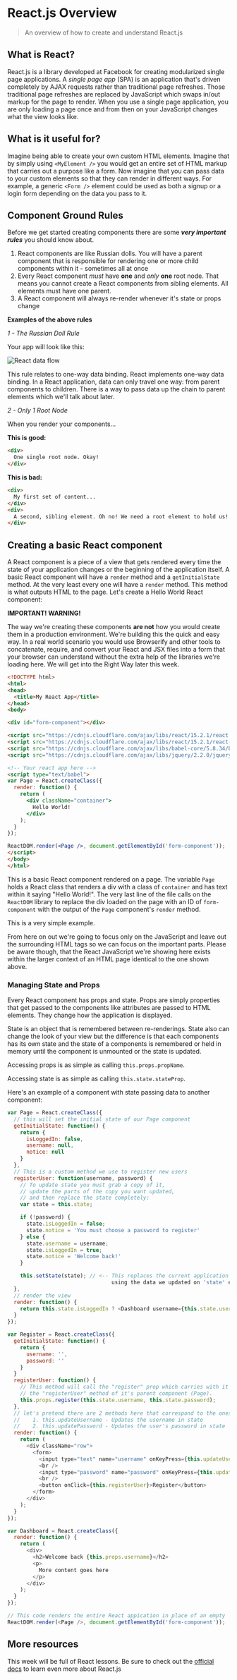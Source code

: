 # React.js Overview

> An overview of how to create and understand React.js

## What is React?

React.js is a library developed at Facebook for creating modularized single page applications. A *single page app* (SPA) is an application that's driven completely by AJAX requests rather than traditional page refreshes. Those traditional page refreshes are replaced by JavaScript which swaps in/out markup for the page to render. When you use a single page application, you are only loading a page once and from then on your JavaScript changes what the view looks like.

## What is it useful for?

Imagine being able to create your own custom HTML elements. Imagine that by simply using `<MyElement />` you would get an entire set of HTML markup that carries out a purpose like a form. Now imagine that you can pass data to your custom elements so that they can render in different ways. For example, a generic `<Form />` element could be used as both a signup or a login form depending on the data you pass to it.

## Component Ground Rules

Before we get started creating components there are some *__very important rules__* you should know about.

1. React components are like Russian dolls. You will have a parent component that is responsible for rendering one or more child components within it - sometimes all at once
2. Every React component *must* have __one__ and *only* __one__ root node. That means you cannot create a React components from sibling elements. All elements must have one parent.
3. A React component will always re-render whenever it's state or props change

__Examples of the above rules__

*1 - The Russian Doll Rule*

Your app will look like this:

<img src="data-flow.png" title="React data flow" />

This rule relates to one-way data binding. React implements one-way data binding. In a React application, data can only travel one way: from parent components to children. There is a way to pass data up the chain to parent elements which we'll talk about later.

*2 - Only 1 Root Node*

When you render your components...

__This is good:__

```html
<div>
  One single root node. Okay!
</div>
```

__This is bad:__

```html
<div>
  My first set of content...
</div>
<div>
  A second, sibling element. Oh no! We need a root element to hold us!
</div>
```

## Creating a basic React component

A React component is a piece of a view that gets rendered every time the state of your application changes or the beginning of the application itself. A basic React component will have a `render` method and a `getInitialState` method. At the very least every one will have a `render` method. This method is what outputs HTML to the page. Let's create a Hello World React component:

__IMPORTANT! WARNING!__

The way we're creating these components **are not** how you would create them in a production environment. We're building this the quick and easy way. In a real world scenario you would use Browserify and other tools to concatenate, require, and convert your React and JSX files into a form that your browser can understand without the extra help of the libraries we're loading here. We will get into the Right Way later this week.

```html
<!DOCTYPE html>
<html>
<head>
  <title>My React App</title>
</head>
<body>

<div id="form-component"></div>

<script src="https://cdnjs.cloudflare.com/ajax/libs/react/15.2.1/react.js"></script>
<script src="https://cdnjs.cloudflare.com/ajax/libs/react/15.2.1/react-dom.js"></script>
<script src="https://cdnjs.cloudflare.com/ajax/libs/babel-core/5.8.34/browser.min.js"></script>
<script src="https://cdnjs.cloudflare.com/ajax/libs/jquery/2.2.0/jquery.min.js"></script>

<!-- Your react app here -->
<script type="text/babel">
var Page = React.createClass({
  render: function() {
    return (
      <div className="container">
        Hello World!
      </div>
    );
  }
});

ReactDOM.render(<Page />, document.getElementById('form-component'));
</script>
</body>
</html>
```

This is a basic React component rendered on a page. The variable `Page` holds a React class that renders a div with a class of `container` and has text within it saying "Hello World!". The very last line of the file calls on the `ReactDOM` library to replace the div loaded on the page with an ID of `form-component` with the output of the `Page` component's `render` method.

This is a very simple example.

From here on out we're going to focus only on the JavaScript and leave out the surrounding HTML tags so we can focus on the important parts. Please be aware though, that the React JavaScript we're showing here exists within the larger context of an HTML page identical to the one shown above.

### Managing State and Props

Every React component has props and state. Props are simply properties that get passed to the components like attributes are passed to HTML elements. They change how the application is displayed.

State is an object that is remembered between re-renderings. State also can change the look of your view but the difference is that each components has its own state and the state of a components is remembered or held in memory until the component is unmounted or the state is updated.

Accessing props is as simple as calling `this.props.propName`.

Accessing state is as simple as calling `this.state.stateProp`.

Here's an example of a component with state passing data to another component:

```js
var Page = React.createClass({
  // this will set the initial state of our Page component
  getInitialState: function() {
    return {
      isLoggedIn: false,
      username: null,
      notice: null
    }
  },
  // This is a custom method we use to register new users
  registerUser: function(username, password) {
    // To update state you must grab a copy of it,
    // update the parts of the copy you want updated,
    // and then replace the state completely:
    var state = this.state;

    if (!password) {
      state.isLoggedIn = false;
      state.notice = 'You must choose a password to register'
    } else {
      state.username = username;
      state.isLoggedIn = true;
      state.notice = 'Welcome back!'
    }

    this.setState(state); // <-- This replaces the current application state
                                 using the data we updated on 'state' earlier
  },
  // render the view
  render: function() {
    return this.state.isLoggedIn ? <Dashboard username={this.state.username} /> : <Register register={this.registerUser} notice={this.state.notice} />
  }
});

var Register = React.createClass({
  getInitialState: function() {
    return {
      username: '',
      password: ''
    }
  }
  registerUser: function() {
    // This method will call the "register" prop which carries with it
    // the "registerUser" method of it's parent component (Page).
    this.props.register(this.state.username, this.state.password);
  },
  // let's pretend there are 2 methods here that correspond to the ones on the form inputs:
  //    1. this.updateUsername - Updates the username in state
  //    2. this.updatePassword - Updates the user's password in state
  render: function() {
    return (
      <div className="row">
        <form>
          <input type="text" name="username" onKeyPress={this.updateUsername} />
          <br />
          <input type="password" name="password" onKeyPress={this.updateUsername} />
          <br />
          <button onClick={this.registerUser}>Register</button>
        </form>
      </div>
    );
  }
});

var Dashboard = React.createClass({
  render: function() {
    return (
      <div>
        <h2>Welcome back {this.props.username}</h2>
        <p>
          More content goes here
        </p>
      </div>
    );
  }
});

// This code renders the entire React appication in place of an empty `div` tag on the page:
ReactDOM.render(<Page />, document.getElementById('form-component'));
```

## More resources

This week will be full of React lessons. Be sure to check out the [official docs](https://facebook.github.io/react/docs/getting-started.html) to learn even more about React.js
